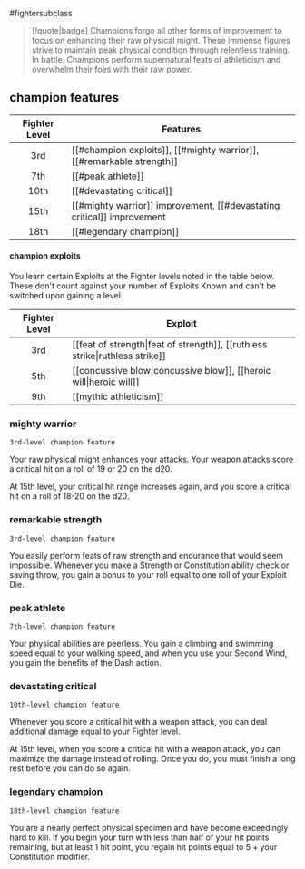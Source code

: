 #fightersubclass

> [!quote|badge] 
> Champions forgo all other forms of improvement to focus on enhancing their raw physical might. These immense figures strive to maintain peak physical condition through relentless training. In battle, Champions perform supernatural feats of athleticism and overwhelm their foes with their raw power.
## champion features
| **Fighter Level** | **Features**                                                           |
| :---------------: | ---------------------------------------------------------------------- |
|        3rd        | [[#champion exploits]], [[#mighty warrior]], [[#remarkable strength]]  |
|        7th        | [[#peak athlete]]                                                      |
|       10th        | [[#devastating critical]]                                              |
|       15th        | [[#mighty warrior]] improvement, [[#devastating critical]] improvement |
|       18th        | [[#legendary champion]]                                                |
#### champion exploits
You learn certain Exploits at the Fighter levels noted in the table below. These don't count against your number of Exploits Known and can't be switched upon gaining a level.

| **Fighter Level** | **Exploit**                                                                  |
| :---------------: | ---------------------------------------------------------------------------- |
|        3rd        | [[feat of strength\|feat of strength]], [[ruthless strike\|ruthless strike]] |
|        5th        | [[concussive blow\|concussive blow]], [[heroic will\|heroic will]]           |
|        9th        | [[mythic athleticism]]                                                       |

### mighty warrior
`3rd-level champion feature`

Your raw physical might enhances your attacks. Your weapon attacks score a critical hit on a roll of 19 or 20 on the d20.

At 15th level, your critical hit range increases again, and you score a critical hit on a roll of 18-20 on the d20.
### remarkable strength
`3rd-level champion feature`

You easily perform feats of raw strength and endurance that would seem impossible. Whenever you make a Strength or Constitution ability check or saving throw, you gain a bonus to your roll equal to one roll of your Exploit Die.
### peak athlete
`7th-level champion feature`

Your physical abilities are peerless. You gain a climbing and swimming speed equal to your walking speed, and when you use your Second Wind, you gain the benefits of the Dash action.
### devastating critical
`10th-level champion feature`

Whenever you score a critical hit with a weapon attack, you can deal additional damage equal to your Fighter level.

At 15th level, when you score a critical hit with a weapon attack, you can maximize the damage instead of rolling. Once you do, you must finish a long rest before you can do so again.
### legendary champion
`18th-level champion feature`

You are a nearly perfect physical specimen and have become exceedingly hard to kill. If you begin your turn with less than half of your hit points remaining, but at least 1 hit point, you regain hit points equal to 5 + your Constitution modifier.
